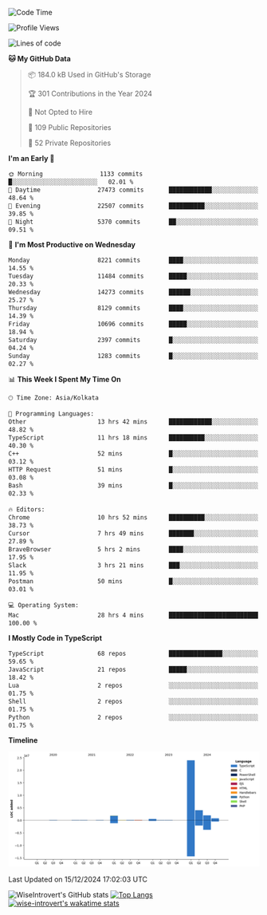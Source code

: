 <!--START_SECTION:waka-->
![Code Time](http://img.shields.io/badge/Code%20Time-1%2C966%20hrs%203%20mins-blue)

![Profile Views](http://img.shields.io/badge/Profile%20Views-0-blue)

![Lines of code](https://img.shields.io/badge/From%20Hello%20World%20I%27ve%20Written-33.7%20million%20lines%20of%20code-blue)

**🐱 My GitHub Data** 

> 📦 184.0 kB Used in GitHub's Storage 
 > 
> 🏆 301 Contributions in the Year 2024
 > 
> 🚫 Not Opted to Hire
 > 
> 📜 109 Public Repositories 
 > 
> 🔑 52 Private Repositories 
 > 
**I'm an Early 🐤** 

```text
🌞 Morning                1133 commits        █░░░░░░░░░░░░░░░░░░░░░░░░   02.01 % 
🌆 Daytime                27473 commits       ████████████░░░░░░░░░░░░░   48.64 % 
🌃 Evening                22507 commits       ██████████░░░░░░░░░░░░░░░   39.85 % 
🌙 Night                  5370 commits        ██░░░░░░░░░░░░░░░░░░░░░░░   09.51 % 
```
📅 **I'm Most Productive on Wednesday** 

```text
Monday                   8221 commits        ████░░░░░░░░░░░░░░░░░░░░░   14.55 % 
Tuesday                  11484 commits       █████░░░░░░░░░░░░░░░░░░░░   20.33 % 
Wednesday                14273 commits       ██████░░░░░░░░░░░░░░░░░░░   25.27 % 
Thursday                 8129 commits        ████░░░░░░░░░░░░░░░░░░░░░   14.39 % 
Friday                   10696 commits       █████░░░░░░░░░░░░░░░░░░░░   18.94 % 
Saturday                 2397 commits        █░░░░░░░░░░░░░░░░░░░░░░░░   04.24 % 
Sunday                   1283 commits        █░░░░░░░░░░░░░░░░░░░░░░░░   02.27 % 
```


📊 **This Week I Spent My Time On** 

```text
🕑︎ Time Zone: Asia/Kolkata

💬 Programming Languages: 
Other                    13 hrs 42 mins      ████████████░░░░░░░░░░░░░   48.82 % 
TypeScript               11 hrs 18 mins      ██████████░░░░░░░░░░░░░░░   40.30 % 
C++                      52 mins             █░░░░░░░░░░░░░░░░░░░░░░░░   03.12 % 
HTTP Request             51 mins             █░░░░░░░░░░░░░░░░░░░░░░░░   03.08 % 
Bash                     39 mins             █░░░░░░░░░░░░░░░░░░░░░░░░   02.33 % 

🔥 Editors: 
Chrome                   10 hrs 52 mins      ██████████░░░░░░░░░░░░░░░   38.73 % 
Cursor                   7 hrs 49 mins       ███████░░░░░░░░░░░░░░░░░░   27.89 % 
BraveBrowser             5 hrs 2 mins        ████░░░░░░░░░░░░░░░░░░░░░   17.95 % 
Slack                    3 hrs 21 mins       ███░░░░░░░░░░░░░░░░░░░░░░   11.95 % 
Postman                  50 mins             █░░░░░░░░░░░░░░░░░░░░░░░░   03.01 % 

💻 Operating System: 
Mac                      28 hrs 4 mins       █████████████████████████   100.00 % 
```

**I Mostly Code in TypeScript** 

```text
TypeScript               68 repos            ███████████████░░░░░░░░░░   59.65 % 
JavaScript               21 repos            █████░░░░░░░░░░░░░░░░░░░░   18.42 % 
Lua                      2 repos             ░░░░░░░░░░░░░░░░░░░░░░░░░   01.75 % 
Shell                    2 repos             ░░░░░░░░░░░░░░░░░░░░░░░░░   01.75 % 
Python                   2 repos             ░░░░░░░░░░░░░░░░░░░░░░░░░   01.75 % 
```



**Timeline**

![Lines of Code chart](https://raw.githubusercontent.com/wise-introvert/wise-introvert/master/assets/bar_graph.png)


 Last Updated on 15/12/2024 17:02:03 UTC
<!--END_SECTION:waka-->

![WiseIntrovert's GitHub stats](https://github-readme-stats.vercel.app/api?username=wise-introvert&count_private=true&show_icons=true)
[![Top Langs](https://github-readme-stats.vercel.app/api/top-langs/?username=wise-introvert&langs_count=10)](https://github.com/anuraghazra/github-readme-stats)
[![wise-introvert's wakatime stats](https://github-readme-stats.vercel.app/api/wakatime?username=wiseintrovert)](https://github.com/anuraghazra/github-readme-stats)
